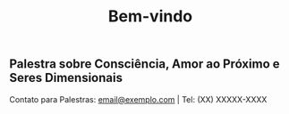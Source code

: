 <html>
<head>
  <title>Palestra sobre Consciência, Amor ao Próximo e Seres Dimensionais</title>
  <link rel="stylesheet" href="https://stackpath.bootstrapcdn.com/bootstrap/4.3.1/css/bootstrap.min.css">
</head>
<body>

<header class="bg-dark text-white text-center py-3">
  <h1>Bem-vindo</h1>
</header>

<div class="container mt-4">
  <h2>Palestra sobre Consciência, Amor ao Próximo e Seres Dimensionais</h2>
  <!-- Conteúdo das palestras aqui -->
</div>

<footer class="footer bg-dark text-white fixed-bottom">
  <div class="container text-center py-3">
    Contato para Palestras: <a href="mailto:email@exemplo.com" class="text-warning">email@exemplo.com</a> | Tel: (XX) XXXXX-XXXX
  </div>
</footer>

<script src="https://code.jquery.com/jquery-3.3.1.slim.min.js"></script>
<script src="https://cdnjs.cloudflare.com/ajax/libs/popper.js/1.14.7/umd/popper.min.js"></script>
<script src="https://stackpath.bootstrapcdn.com/bootstrap/4.3.1/js/bootstrap.min.js"></script>
</body>
</html>
